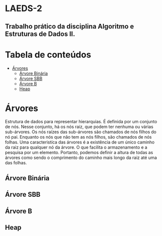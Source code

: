 # LAEDS-2

## Trabalho prático da disciplina Algoritmo e Estruturas de Dados II.

Tabela de conteúdos
=================
<!--ts-->
   * [Árvores](#arvores)
      * [Árvore Binária](#arvore-binária)
      * [Árvore SBB](#arvore-sbb)
      * [Árvore B](#arvore-b)
      * [Heap](#heap)
<!--te-->


Árvores
============
Estrutura de dados para representar hierarquias. É definida por um conjunto de nós. Nesse conjunto, há os nós raiz, que podem ter nenhuma ou várias sub-árvores. Os nós raízes das sub-árvores são chamados de nós filhos do nó pai. Enquanto os nós que não tem as nós filhos, são chamados de nós folhas.
Uma caracteristíca das árvores é a existência de um único caminho da raiz para qualquer nó da árvore. O que facilita o armazenamento e a pesquisa por um elemento. Portanto, podemos definir a altura de todas as árvores como sendo o comprimento do caminho mais longo da raiz até uma das folhas.

Árvore Binária
-----

Árvore SBB
-----

Árvore B
-----

Heap
-----
